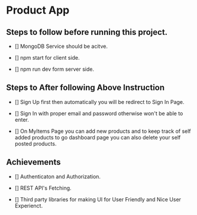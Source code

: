 # Product App

## Steps to follow before running this project.

* [] MongoDB Service should be acitve.

* [] npm start for client side.

* [] npm run dev form server side.

## Steps to After following Above Instruction

* [] Sign Up first then automatically you will be redirect to Sign In Page.

* [] Sign In with proper email and password otherwise won't be able to enter.

* [] On MyItems Page you can add new products and to keep track of self added products to go dashboard page you can also delete your self posted products.

## Achievements

* [] Authenticaton and Authorization.

* [] REST API's Fetching.

* [] Third party libraries for making UI for User Friendly and Nice User Experienct.
